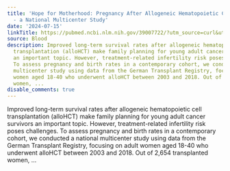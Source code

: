 ```yaml
---
title: 'Hope for Motherhood: Pregnancy After Allogeneic Hematopoietic Cell Transplantation
  - a National Multicenter Study'
date: '2024-07-15'
linkTitle: https://pubmed.ncbi.nlm.nih.gov/39007722/?utm_source=curl&utm_medium=rss&utm_campaign=journals&utm_content=7603509&fc=None&ff=20240716183635&v=2.18.0.post9+e462414
source: Blood
description: Improved long-term survival rates after allogeneic hematopoietic cell
  transplantation (alloHCT) make family planning for young adult cancer survivors
  an important topic. However, treatment-related infertility risk poses challenges.
  To assess pregnancy and birth rates in a contemporary cohort, we conducted a national
  multicenter study using data from the German Transplant Registry, focusing on adult
  women aged 18-40 who underwent alloHCT between 2003 and 2018. Out of 2,654 transplanted
  women, ...
disable_comments: true
---
```

Improved long-term survival rates after allogeneic hematopoietic cell transplantation (alloHCT) make family planning for young adult cancer survivors an important topic. However, treatment-related infertility risk poses challenges. To assess pregnancy and birth rates in a contemporary cohort, we conducted a national multicenter study using data from the German Transplant Registry, focusing on adult women aged 18-40 who underwent alloHCT between 2003 and 2018. Out of 2,654 transplanted women, ...